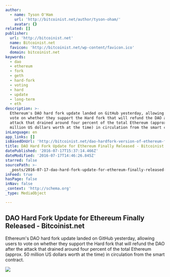 ```yaml
---
author:
  - name: Tyson O'Ham
    url: 'http://bitcoinist.net/author/tyson-oham/'
    avatar: {}
related: []
publisher:
  url: 'http://bitcoinist.net'
  name: Bitcoinist.net
  favicon: 'http://bitcoinist.net/wp-content/favicon.ico'
  domain: bitcoinist.net
keywords:
  - dao
  - ethereum
  - fork
  - geth
  - hard-fork
  - voting
  - hard
  - update
  - long-term
  - eth
description: >-
  Ethereum's DAO hard fork update landed on GitHub yesterday, allowing users to
  vote on whether they support the Hard fork that will refund the DAO after the
  attack that drained around four percent of the total Ethereum (approx. 50
  million US dollars worth at the time) in circulation from the smart contract.
inLanguage: en
app_links: []
isBasedOnUrl: 'http://bitcoinist.net/dao-hardfork-version-of-ethereum-finally-released/'
title: DAO Hard Fork Update for Ethereum Finally Released - Bitcoinist.net
datePublished: '2016-07-17T15:37:14.466Z'
dateModified: '2016-07-17T14:46:26.845Z'
starred: false
sourcePath: >-
  _posts/2016-07-17-dao-hard-fork-update-for-ethereum-finally-released-bitcoin.md
inFeed: true
hasPage: false
inNav: false
_context: 'http://schema.org'
_type: MediaObject

---
```

<article style=""><h1>DAO Hard Fork Update for Ethereum Finally Released - Bitcoinist.net</h1><p>Ethereum's DAO hard fork update landed on GitHub yesterday, allowing users to vote on whether they support the Hard fork that will refund the DAO after the attack that drained around four percent of the total Ethereum (approx. 50 million US dollars worth at the time) in circulation from the smart contract.</p><img src="http://bitcoinist.net/wp-content/uploads/2016/07/one-BILLION-Ether.png" /></article>